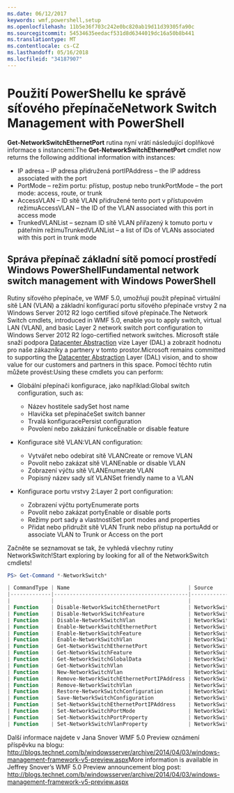 ```yaml
---
ms.date: 06/12/2017
keywords: wmf,powershell,setup
ms.openlocfilehash: 11b5e36f703c242e0bc820ab19d11d39305fa90c
ms.sourcegitcommit: 54534635eedacf531d8d6344019dc16a50b8b441
ms.translationtype: MT
ms.contentlocale: cs-CZ
ms.lasthandoff: 05/16/2018
ms.locfileid: "34187907"
---
```

# <a name="network-switch-management-with-powershell"></a><span data-ttu-id="6346c-102">Použití PowerShellu ke správě síťového přepínače</span><span class="sxs-lookup"><span data-stu-id="6346c-102">Network Switch Management with PowerShell</span></span>

<span data-ttu-id="6346c-103">**Get-NetworkSwitchEthernetPort** rutina nyní vrátí následující doplňkové informace s instancemi:</span><span class="sxs-lookup"><span data-stu-id="6346c-103">The **Get-NetworkSwitchEthernetPort** cmdlet now returns the following additional information with instances:</span></span>

- <span data-ttu-id="6346c-104">IP adresa – IP adresa přidružená port</span><span class="sxs-lookup"><span data-stu-id="6346c-104">IPAddress – the IP address associated with the port</span></span>
- <span data-ttu-id="6346c-105">PortMode – režim portu: přístup, postup nebo trunk</span><span class="sxs-lookup"><span data-stu-id="6346c-105">PortMode – the port mode: access, route, or trunk</span></span>
- <span data-ttu-id="6346c-106">AccessVLAN – ID sítě VLAN přidružené tento port v přístupovém režimu</span><span class="sxs-lookup"><span data-stu-id="6346c-106">AccessVLAN – the ID of the VLAN associated with this port in access mode</span></span>
- <span data-ttu-id="6346c-107">TrunkedVLANList – seznam ID sítě VLAN přiřazený k tomuto portu v páteřním režimu</span><span class="sxs-lookup"><span data-stu-id="6346c-107">TrunkedVLANList – a list of IDs of VLANs associated with this port in trunk mode</span></span>

## <a name="fundamental-network-switch-management-with-windows-powershell"></a><span data-ttu-id="6346c-108">Správa přepínač základní sítě pomocí prostředí Windows PowerShell</span><span class="sxs-lookup"><span data-stu-id="6346c-108">Fundamental network switch management with Windows PowerShell</span></span>

<span data-ttu-id="6346c-109">Rutiny síťového přepínače, ve WMF 5.0, umožňují použít přepínač virtuální sítě LAN (VLAN) a základní konfigurací portu síťového přepínače vrstvy 2 na Windows Server 2012 R2 logo certified síťové přepínače.</span><span class="sxs-lookup"><span data-stu-id="6346c-109">The Network Switch cmdlets, introduced in WMF 5.0, enable you to apply switch, virtual LAN (VLAN), and basic Layer 2 network switch port configuration to Windows Server 2012 R2 logo-certified network switches.</span></span> <span data-ttu-id="6346c-110">Microsoft stále snaží podpora [Datacenter Abstraction](http://technet.microsoft.com/cloud/dal.aspx) vize Layer (DAL) a zobrazit hodnotu pro naše zákazníky a partnery v tomto prostor.</span><span class="sxs-lookup"><span data-stu-id="6346c-110">Microsoft remains committed to supporting the [Datacenter Abstraction](http://technet.microsoft.com/cloud/dal.aspx) Layer (DAL) vision, and to show value for our customers and partners in this space.</span></span> <span data-ttu-id="6346c-111">Pomocí těchto rutin můžete provést:</span><span class="sxs-lookup"><span data-stu-id="6346c-111">Using these cmdlets you can perform:</span></span>

- <span data-ttu-id="6346c-112">Globální přepínači konfigurace, jako například:</span><span class="sxs-lookup"><span data-stu-id="6346c-112">Global switch configuration, such as:</span></span>
    - <span data-ttu-id="6346c-113">Název hostitele sady</span><span class="sxs-lookup"><span data-stu-id="6346c-113">Set host name</span></span>
    - <span data-ttu-id="6346c-114">Hlavička set přepínače</span><span class="sxs-lookup"><span data-stu-id="6346c-114">Set switch banner</span></span>
    - <span data-ttu-id="6346c-115">Trvalá konfigurace</span><span class="sxs-lookup"><span data-stu-id="6346c-115">Persist configuration</span></span>
    - <span data-ttu-id="6346c-116">Povolení nebo zakázání funkce</span><span class="sxs-lookup"><span data-stu-id="6346c-116">Enable or disable feature</span></span>

- <span data-ttu-id="6346c-117">Konfigurace sítě VLAN:</span><span class="sxs-lookup"><span data-stu-id="6346c-117">VLAN configuration:</span></span>
    - <span data-ttu-id="6346c-118">Vytvářet nebo odebírat sítě VLAN</span><span class="sxs-lookup"><span data-stu-id="6346c-118">Create or remove VLAN</span></span>
    - <span data-ttu-id="6346c-119">Povolit nebo zakázat sítě VLAN</span><span class="sxs-lookup"><span data-stu-id="6346c-119">Enable or disable VLAN</span></span>
    - <span data-ttu-id="6346c-120">Zobrazení výčtu sítě VLAN</span><span class="sxs-lookup"><span data-stu-id="6346c-120">Enumerate VLAN</span></span>
    - <span data-ttu-id="6346c-121">Popisný název sady síť VLAN</span><span class="sxs-lookup"><span data-stu-id="6346c-121">Set friendly name to a VLAN</span></span>

- <span data-ttu-id="6346c-122">Konfigurace portu vrstvy 2:</span><span class="sxs-lookup"><span data-stu-id="6346c-122">Layer 2 port configuration:</span></span>
    - <span data-ttu-id="6346c-123">Zobrazení výčtu porty</span><span class="sxs-lookup"><span data-stu-id="6346c-123">Enumerate ports</span></span>
    - <span data-ttu-id="6346c-124">Povolit nebo zakázat porty</span><span class="sxs-lookup"><span data-stu-id="6346c-124">Enable or disable ports</span></span>
    - <span data-ttu-id="6346c-125">Režimy port sady a vlastnosti</span><span class="sxs-lookup"><span data-stu-id="6346c-125">Set port modes and properties</span></span>
    - <span data-ttu-id="6346c-126">Přidat nebo přidružit sítě VLAN Trunk nebo přístup na portu</span><span class="sxs-lookup"><span data-stu-id="6346c-126">Add or associate VLAN to Trunk or Access on the port</span></span>

<span data-ttu-id="6346c-127">Začněte se seznamovat se tak, že vyhledá všechny rutiny NetworkSwitch!</span><span class="sxs-lookup"><span data-stu-id="6346c-127">Start exploring by looking for all of the NetworkSwitch cmdlets!</span></span>

```powershell
PS> Get-Command *-NetworkSwitch*

| CommandType | Name                                      | Source        |
|-------------|-------------------------------------------|---------------|
|             |                                           |               |
| Function    | Disable-NetworkSwitchEthernetPort         | NetworkSwitch |
| Function    | Disable-NetworkSwitchFeature              | NetworkSwitch |
| Function    | Disable-NetworkSwitchVlan                 | NetworkSwitch |
| Function    | Enable-NetworkSwitchEthernetPort          | NetworkSwitch |
| Function    | Enable-NetworkSwitchFeature               | NetworkSwitch |
| Function    | Enable-NetworkSwitchVlan                  | NetworkSwitch |
| Function    | Get-NetworkSwitchEthernetPort             | NetworkSwitch |
| Function    | Get-NetworkSwitchFeature                  | NetworkSwitch |
| Function    | Get-NetworkSwitchGlobalData               | NetworkSwitch |
| Function    | Get-NetworkSwitchVlan                     | NetworkSwitch |
| Function    | New-NetworkSwitchVlan                     | NetworkSwitch |
| Function    | Remove-NetworkSwitchEthernetPortIPAddress | NetworkSwitch |
| Function    | Remove-NetworkSwitchVlan                  | NetworkSwitch |
| Function    | Restore-NetworkSwitchConfiguration        | NetworkSwitch |
| Function    | Save-NetworkSwitchConfiguration           | NetworkSwitch |
| Function    | Set-NetworkSwitchEthernetPortIPAddress    | NetworkSwitch |
| Function    | Set-NetworkSwitchPortMode                 | NetworkSwitch |
| Function    | Set-NetworkSwitchPortProperty             | NetworkSwitch |
| Function    | Set-NetworkSwitchVlanProperty             | NetworkSwitch |
```

<span data-ttu-id="6346c-128">Další informace najdete v Jana Snover WMF 5.0 Preview oznámení příspěvku na blogu: <http://blogs.technet.com/b/windowsserver/archive/2014/04/03/windows-management-framework-v5-preview.aspx></span><span class="sxs-lookup"><span data-stu-id="6346c-128">More information is available in Jeffrey Snover’s WMF 5.0 Preview announcement blog post: <http://blogs.technet.com/b/windowsserver/archive/2014/04/03/windows-management-framework-v5-preview.aspx></span></span>
